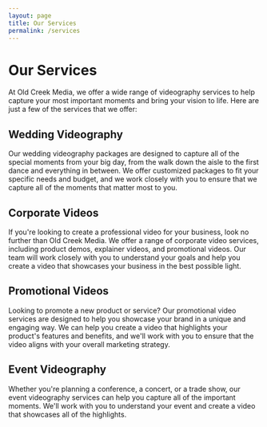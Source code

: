 ```yaml
---
layout: page
title: Our Services
permalink: /services
---
```


# Our Services

At Old Creek Media, we offer a wide range of videography services to help capture your most important moments and bring your vision to life. Here are just a few of the services that we offer:

## Wedding Videography

Our wedding videography packages are designed to capture all of the special moments from your big day, from the walk down the aisle to the first dance and everything in between. We offer customized packages to fit your specific needs and budget, and we work closely with you to ensure that we capture all of the moments that matter most to you.

## Corporate Videos

If you're looking to create a professional video for your business, look no further than Old Creek Media. We offer a range of corporate video services, including product demos, explainer videos, and promotional videos. Our team will work closely with you to understand your goals and help you create a video that showcases your business in the best possible light.

## Promotional Videos

Looking to promote a new product or service? Our promotional video services are designed to help you showcase your brand in a unique and engaging way. We can help you create a video that highlights your product's features and benefits, and we'll work with you to ensure that the video aligns with your overall marketing strategy.

## Event Videography

Whether you're planning a conference, a concert, or a trade show, our event videography services can help you capture all of the important moments. We'll work with you to understand your event and create a video that showcases all of the highlights.
